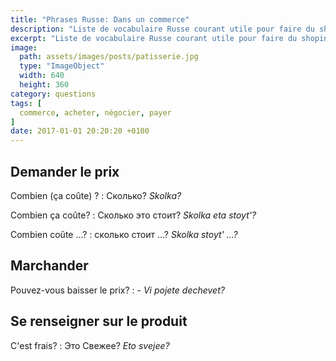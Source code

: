 ```yaml
---
title: "Phrases Russe: Dans un commerce"
description: "Liste de vocabulaire Russe courant utile pour faire du shoping."
excerpt: "Liste de vocabulaire Russe courant utile pour faire du shoping."
image:
  path: assets/images/posts/patisserie.jpg
  type: "ImageObject"
  width: 640
  height: 360
category: questions
tags: [
  commerce, acheter, négocier, payer
]
date: 2017-01-01 20:20:20 +0100
---
```


## Demander le prix

Combien (ça coûte) ?
: Сколько?
*Skolka?*

Combien ça coûte?
: Сколько это стоит?
*Skolka eta stoyt'?*

Combien coûte ...?
: сколько стоит ...?
*Skolka stoyt' ...?*


## Marchander

Pouvez-vous baisser le prix?
: -
*Vi pojete dechevet?*

## Se renseigner sur le produit

C'est frais?
: Это Свежее?
*Eto svejee?*

